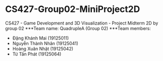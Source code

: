 # CS427-Group02-MiniProject2D
CS427 - Game Development and 3D Visualization - Project Midterm 2D by group 02
***Team name: QuadrupleA (Group 02)
***Team members:
* Đặng Khánh Mai (19125011)
* Nguyễn Thành Nhân (19125041)
* Hoàng Xuân Nhật (19125042)
* Từ Tấn Phát (19125064)
